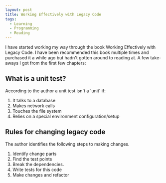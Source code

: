 ```yaml
---
layout: post
title: Working Effectively with Legacy Code
tags:
  - Learning
  - Programming
  - Reading
---
```


I have started working my way through the book Working Effectively with Legacy Code. I have been recommended this book multiple times and purchased it a while ago but hadn't gotten around to reading at. A few take-aways I got from the first few chapters:

## What is a unit test?

According to the author a unit test isn't a 'unit' if:

1. It talks to a database
2. Makes network calls
3. Touches the file system
4. Relies on a special environment configuration/setup

## Rules for changing legacy code
The author identifies the following steps to making changes.

1. Identify change parts
2. Find the test points
3. Break the dependencies.
4. Write tests for this code
5. Make changes and refactor

